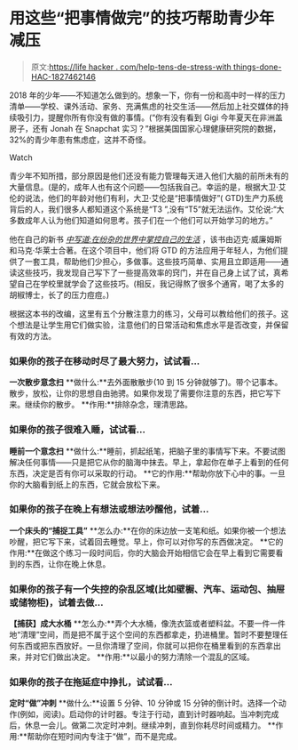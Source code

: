 # 用这些“把事情做完”的技巧帮助青少年减压

> 原文:[https://life hacker . com/help-tens-de-stress-with things-done-HAC-1827462146](https://lifehacker.com/help-teens-de-stress-with-these-getting-things-done-hac-1827462146)

2018 年的少年——不知道怎么做到的。想象一下，你有一份和高中时一样的压力清单——学校、课外活动、家务、充满焦虑的社交生活——然后加上社交媒体的持续吸引力，提醒你所有你没有做的事情。(“你有没有看到 Gigi 今年夏天在非洲盖房子，还有 Jonah 在 Snapchat 实习？”根据美国国家心理健康研究院的数据，32%的青少年患有焦虑症，这并不奇怪。

Watch

青少年不知所措，部分原因是他们还没有能力管理每天进入他们大脑的前所未有的大量信息。(是的，成年人也有这个问题——包括我自己。幸运的是，根据大卫·艾伦的说法，他们的年龄对他们有利，大卫·艾伦是“把事情做好”( GTD)生产力系统背后的人，我们很多人都知道这个系统是“T3 ”,没有“T5”就无法运作。艾伦说:“大多数成年人认为他们知道如何思考。孩子们在一个他们可以开始学习的地方。”

他在自己的新书 [*中写道:在纷杂的世界中掌控自己的生活*](https://www.amazon.com/Getting-Things-Done-Teens-Distracting/dp/0143131931?asc_campaign=InlineText&asc_refurl=https://lifehacker.com/help-teens-de-stress-with-these-getting-things-done-hac-1827462146&asc_source=&tag=kinjalifehackerlink-20) ，该书由迈克·威廉姆斯和马克·华莱士合著。在这个项目中，他们将 GTD 的方法应用于年轻人，为他们提供了一套工具，帮助他们少担心，多做事。这些技巧简单、实用且立即适用——通读这些技巧，我发现自己写下了一些提高效率的窍门，并在自己身上试了试，真希望自己在学校里就学会了这些技巧。(相反，我记得熬了很多个通宵，喝了太多的胡椒博士，长了的压力痘痘。)

根据这本书的改编，这里有五个分散注意力的练习，父母可以教给他们的孩子。这个想法是让学生用它们做实验，注意他们的日常活动和焦虑水平是否改变，并保留有效的方法。

### 如果你的孩子在移动时尽了最大努力，试试看...

**一次散步意念扫**
**做什么:**去外面散散步(10 到 15 分钟就够了)。带个记事本。散步，放松，让你的思想自由驰骋。如果你发现了需要你注意的东西，把它写下来。继续你的散步。
**作用:**排除杂念，理清思路。

### 如果你的孩子很难入睡，试试看...

**睡前一个意念扫**
**做什么:**睡前，抓起纸笔，把脑子里的事情写下来。不要试图解决任何事情——只是把它从你的脑海中抹去。早上，拿起你在单子上看到的任何东西，决定是否有你可以采取的行动。
**它的作用:**帮助你放下心中的事。一旦你的大脑看到纸上的东西，它就会放松下来。

### 如果你的孩子在晚上有想法或想法吵醒他，试着...

**一个床头的“捕捉工具”**
**怎么办:**在你的床边放一支笔和纸。如果你被一个想法吵醒，把它写下来，试着回去睡觉。早上，你可以对你写的东西做决定。
**它的作用:**在做这个练习一段时间后，你的大脑会开始相信它会在早上看到它需要看到的东西，让你在晚上休息。

### 如果你的孩子有一个失控的杂乱区域(比如壁橱、汽车、运动包、抽屉或储物柜)，试着去做...

**【捕获】成大水桶**
**怎么办:**弄个大水桶，像洗衣篮或者塑料盆。不要一件一件地“清理”空间，而是把不属于这个空间的东西都拿走，扔进桶里。暂时不要整理任何东西或把东西放好。一旦你清理了空间，你就可以把你在桶里看到的东西拿出来，并对它们做出决定。
**作用:**以最小的努力清除一个混乱的区域。

### 如果你的孩子在拖延症中挣扎，试试看...

**定时“做”冲刺**
**做什么:**设置 5 分钟、10 分钟或 15 分钟的倒计时。选择一个动作(例如，阅读)。启动你的计时器。专注于行动，直到计时器响起。当冲刺完成后，休息一会儿。做第二次定时冲刺。继续冲刺，直到你耗尽时间或精力。
**作用:**帮助你在短时间内专注于“做”，而不是完成。